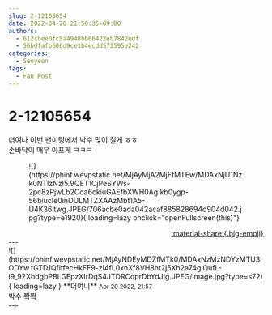 ```yaml
---
slug: 2-12105654
date: 2022-04-20 21:56:35+09:00
authors:
  - 612cbee0fc5a4948bb66422eb7842edf
  - 56bdfafb606d9ce1b4ecdd572595e242
categories:
  - Seoyeon
tags:
  - Fan Post
---
```


# 2-12105654

<div class="post-container" markdown="1">
<div class="content-container md-sidebar__scrollwrap" markdown="1">

더여나 이번 팬미팅에서 박수 많이 칠게 ㅎㅎ<br>손바닥이 매우 아프게 ㅋㅋㅋ
<figure markdown="1">
![](https://phinf.wevpstatic.net/MjAyMjA2MjFfMTEw/MDAxNjU1Nzk0NTIzNzI5.9QET1CjPeSYWs-2pc8zPjwLb2Coa6ckiuGAEfbXWH0Ag.kb0ygp-56biucIe0inOULMTZXAAzMbt1A5-U4K36itwg.JPEG/706acbe0ada042acaf885828694d904d042.jpg?type=e1920){ loading=lazy onclick="openFullscreen(this)"}
</figure>


</div>
</div>

<div style="text-align: right;" markdown="1">
<a href="https://weverse.io/fromis9/fanpost/2-12105654" style="text-align: right;">:material-share:{.big-emoji}</a>
</div>
---

<div class="comments-container md-sidebar__scrollwrap" markdown="1">
<div class="comment" markdown="1">
<div class='id-container' markdown="1">
![](https://phinf.wevpstatic.net/MjAyNDEyMDZfMTk0/MDAxNzMzNDYzMTU3ODYw.tGTD1QfitfecHkFF9-zI4fL0xnXf8VH8ht2j5Xh2a74g.QufL-i9_92XbdgbPBLGEpzXIrDqS4JTDRCqprDbYdJIg.JPEG/image.jpg?type=s72){ loading=lazy }
**<span class="artist">더여니</span>** <small>Apr 20 2022, 21:57</small><br>
</div>
<div class='comment-body' markdown="1">
박수 쫙쫙
</div>
</div>
</div>
---
